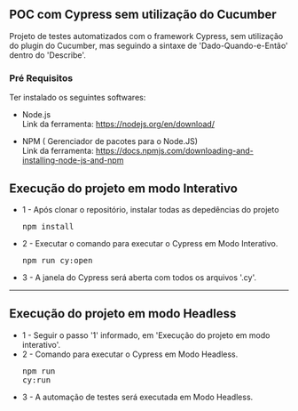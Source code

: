 <h2>POC com Cypress sem utilização do Cucumber</h2>
Projeto de testes automatizados com o framework Cypress, sem utilização do plugin do Cucumber, mas seguindo a sintaxe de 'Dado-Quando-e-Então' dentro do 'Describe'.
<h3>Pré Requisitos</h3>
Ter instalado os seguintes softwares:

* Node.js <br />
Link da ferramenta: <https://nodejs.org/en/download/>

* NPM ( Gerenciador de pacotes para o Node.JS) <br />
Link da ferramenta: <https://docs.npmjs.com/downloading-and-installing-node-js-and-npm>


## Execução do projeto em modo Interativo

* 1 - Após clonar o repositório, instalar todas as depedências do projeto<pre>npm install</pre> 
* 2 - Executar o comando para executar o Cypress em Modo Interativo. <pre>npm run cy:open</pre> 
* 3 - A janela do Cypress será aberta com todos os arquivos '.cy'.

---
## Execução do projeto em modo Headless

* 1 - Seguir o passo '1' informado, em 'Execução do projeto em modo interativo'.
* 2 - Comando para executar o Cypress em Modo Headless.<pre>npm run cy:run</pre>
* 3 - A automação de testes será executada em Modo Headless.
